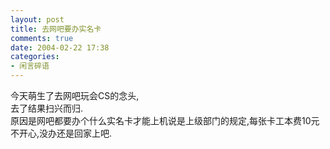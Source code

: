 ```yaml
---
layout: post
title: 去网吧要办实名卡
comments: true
date: 2004-02-22 17:38
categories:
- 闲言碎语
---
```


<p>今天萌生了去网吧玩会CS的念头,<br />去了结果扫兴而归.<br />原因是网吧都要办个什么实名卡才能上机说是上级部门的规定,每张卡工本费10元<br />不开心,没办还是回家上吧.</p>				

